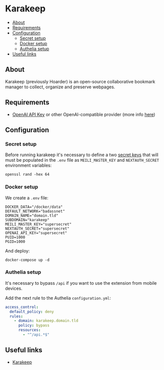 # Karakeep

- [About](#about)
- [Requirements](#requirements)
- [Configuration](#configuration)
  * [Secret setup](#secret-setup)
  * [Docker setup](#docker-setup)
  * [Authelia setup](#authelia-setup)  
- [Useful links](#useful-links)

## About

Karakeep (previously Hoarder) is an open-source collaborative bookmark manager to collect, organize and preserve webpages.

## Requirements

- [OpenAI API Key](https://platform.openai.com/api-keys) or other OpenAI-compatible provider (more info [here](https://docs.karakeep.app/Guides/different-ai-providers))

## Configuration

### Secret setup

Before running karakeep it's necessary to define a two [secret keys](https://docs.karakeep.app/configuration) that will must be populated in the `.env` file as `MEILI_MASTER_KEY` and `NEXTAUTH_SECRET` environment variables:

    openssl rand -hex 64

### Docker setup

We create a `.env` file:

```shell
DOCKER_DATA="/docker/data"
DEFAULT_NETWORK="badassnet"
DOMAIN_NAME="domain.tld"
SUBDOMAIN="karakeep"
MEILI_MASTER_KEY="supersecret"
NEXTAUTH_SECRET="supersecret"
OPENAI_API_KEY="supersecret"
PUID=1000
PGID=1000
```

And deploy:

    docker-compose up -d

### Authelia setup

It's necessary to bypass `/api` if you want to use the extension from mobile devices.

Add the next rule to the Authelia `configuration.yml`:

```yml
access_control:
  default_policy: deny
  rules:
    - domain: karakeep.domain.tld
      policy: bypass
      resources:
        - "^/api.*$"
```

## Useful links

- [Karakeep](https://karakeep.app/)
